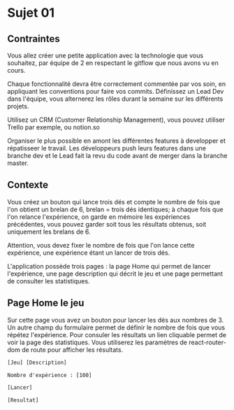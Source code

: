# Sujet 01

## Contraintes

Vous allez créer une petite application avec la technologie que vous souhaitez, par équipe de 2 en respectant le gitflow que nous avons vu en cours.

Chaque fonctionnalité devra être correctement commentée par vos soin, en appliquant les conventions pour faire vos commits. Définissez un Lead Dev dans l'équipe, vous alternerez les rôles durant la semaine sur les différents projets.


Utilisez un CRM (Customer Relationship Management), vous pouvez utiliser Trello par exemple, ou notion.so


Organiser le plus possible en amont les différentes features à developper et répatisseer le travail. Les développeurs push leurs features dans une branche dev et le Lead fait la revu du code avant de merger dans la branche master.

## Contexte

Vous créez un bouton qui lance trois dés et compte le nombre de fois que l'on obtient un brelan de 6, brelan = trois dés identiques; à chaque fois que l'on relance l'expérience, on garde en mémoire les expériences précédentes, vous pouvez garder soit tous les résultats obtenus, soit uniquement les brelans de 6.

Attention, vous devez fixer le nombre de fois que l'on lance cette expérience, une expérience étant un lancer de trois dés.

L'application possède trois pages : la page Home qui permet de lancer l'expérience, une page description qui décrit le jeu et une page permettant de consulter les statistiques.

## Page Home le jeu

Sur cette page vous avez un bouton pour lancer les dés aux nombres de 3. Un autre champ du formulaire permet de définir le nombre de fois que vous répétez l'expérience. Pour consuler les résultats un lien cliquable permet de voir la page des statistiques. Vous utiliserez les paramètres de react-router-dom de route pour afficher les résultats.

```txt
[Jeu] [Description]

Nombre d'expérience : [100]

[Lancer]

[Resultat] 
```
